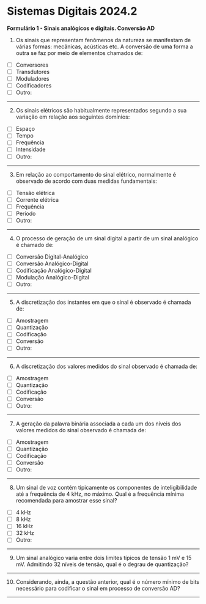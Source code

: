 # Sistemas Digitais 2024.2

**Formulário 1 - Sinais analógicos e digitais. Conversão AD**

1. Os sinais que representam fenômenos da natureza se manifestam de várias formas: mecânicas, acústicas etc. A conversão de uma forma a outra se faz por meio de elementos chamados de:

- [ ] Conversores
- [ ] Transdutores
- [ ] Moduladores
- [ ] Codificadores
- [ ] Outro:

---

2. Os sinais elétricos são habitualmente representados segundo a sua variação em relação aos seguintes domínios:

- [ ] Espaço
- [ ] Tempo
- [ ] Frequência
- [ ] Intensidade
- [ ] Outro:

---

3. Em relação ao comportamento do sinal elétrico, normalmente é observado de acordo com duas medidas fundamentais:

- [ ] Tensão elétrica
- [ ] Corrente elétrica
- [ ] Frequência
- [ ] Período
- [ ] Outro:

---

4. O processo de geração de um sinal digital a partir de um sinal analógico é chamado de:

- [ ] Conversão Digital-Analógico
- [ ] Conversão Analógico-Digital
- [ ] Codificação Analógico-Digital
- [ ] Modulação Analógico-Digital
- [ ] Outro:

---

5. A discretização dos instantes em que o sinal é observado é chamada de:

- [ ] Amostragem
- [ ] Quantização
- [ ] Codificação
- [ ] Conversão
- [ ] Outro:

---

6. A discretização dos valores medidos do sinal observado é chamada de:

- [ ] Amostragem
- [ ] Quantização
- [ ] Codificação
- [ ] Conversão
- [ ] Outro:

---

7. A geração da palavra binária associada a cada um dos níveis dos valores medidos do sinal observado é chamada de:

- [ ] Amostragem
- [ ] Quantização
- [ ] Codificação
- [ ] Conversão
- [ ] Outro:

---

8. Um sinal de voz contém tipicamente os componentes de inteligibilidade até a frequência de 4 kHz, no máximo. Qual é a frequência mínima recomendada para amostrar esse sinal?

- [ ] 4 kHz
- [ ] 8 kHz
- [ ] 16 kHz
- [ ] 32 kHz
- [ ] Outro:

---

9. Um sinal analógico varia entre dois limites típicos de tensão 1 mV e 15 mV. Admitindo 32 níveis de tensão, qual é o degrau de quantização?

---

10. Considerando, ainda, a questão anterior, qual é o número mínimo de bits necessário para codificar o sinal em processo de conversão AD?

---

